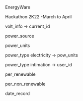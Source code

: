 EnergyWare

Hackathon 2K22 -March to April

volt_info -> current_id 

power_source

power_units

power_type electricity -> pow_units

power_type intimation -> user_id

per_renewable

per_non_renewable

date_record
